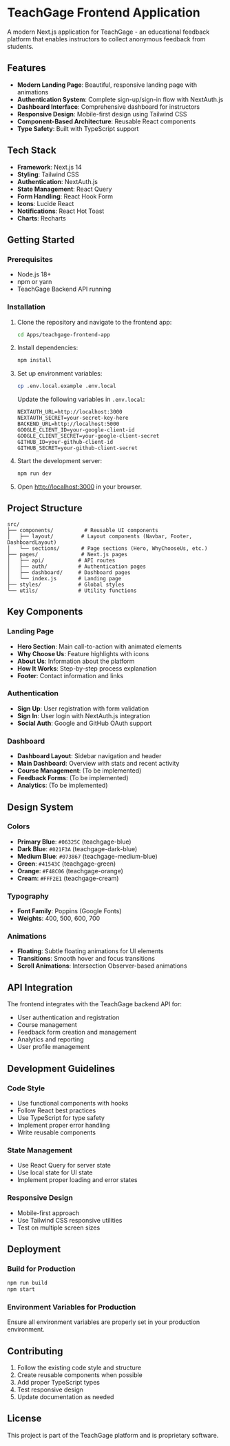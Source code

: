 # TeachGage Frontend Application

A modern Next.js application for TeachGage - an educational feedback platform that enables instructors to collect anonymous feedback from students.

## Features

- **Modern Landing Page**: Beautiful, responsive landing page with animations
- **Authentication System**: Complete sign-up/sign-in flow with NextAuth.js
- **Dashboard Interface**: Comprehensive dashboard for instructors
- **Responsive Design**: Mobile-first design using Tailwind CSS
- **Component-Based Architecture**: Reusable React components
- **Type Safety**: Built with TypeScript support

## Tech Stack

- **Framework**: Next.js 14
- **Styling**: Tailwind CSS
- **Authentication**: NextAuth.js
- **State Management**: React Query
- **Form Handling**: React Hook Form
- **Icons**: Lucide React
- **Notifications**: React Hot Toast
- **Charts**: Recharts

## Getting Started

### Prerequisites

- Node.js 18+ 
- npm or yarn
- TeachGage Backend API running

### Installation

1. Clone the repository and navigate to the frontend app:
   ```bash
   cd Apps/teachgage-frontend-app
   ```

2. Install dependencies:
   ```bash
   npm install
   ```

3. Set up environment variables:
   ```bash
   cp .env.local.example .env.local
   ```
   
   Update the following variables in `.env.local`:
   ```
   NEXTAUTH_URL=http://localhost:3000
   NEXTAUTH_SECRET=your-secret-key-here
   BACKEND_URL=http://localhost:5000
   GOOGLE_CLIENT_ID=your-google-client-id
   GOOGLE_CLIENT_SECRET=your-google-client-secret
   GITHUB_ID=your-github-client-id
   GITHUB_SECRET=your-github-client-secret
   ```

4. Start the development server:
   ```bash
   npm run dev
   ```

5. Open [http://localhost:3000](http://localhost:3000) in your browser.

## Project Structure

```
src/
├── components/          # Reusable UI components
│   ├── layout/         # Layout components (Navbar, Footer, DashboardLayout)
│   └── sections/       # Page sections (Hero, WhyChooseUs, etc.)
├── pages/              # Next.js pages
│   ├── api/           # API routes
│   ├── auth/          # Authentication pages
│   ├── dashboard/     # Dashboard pages
│   └── index.js       # Landing page
├── styles/            # Global styles
└── utils/             # Utility functions
```

## Key Components

### Landing Page
- **Hero Section**: Main call-to-action with animated elements
- **Why Choose Us**: Feature highlights with icons
- **About Us**: Information about the platform
- **How It Works**: Step-by-step process explanation
- **Footer**: Contact information and links

### Authentication
- **Sign Up**: User registration with form validation
- **Sign In**: User login with NextAuth.js integration
- **Social Auth**: Google and GitHub OAuth support

### Dashboard
- **Dashboard Layout**: Sidebar navigation and header
- **Main Dashboard**: Overview with stats and recent activity
- **Course Management**: (To be implemented)
- **Feedback Forms**: (To be implemented)
- **Analytics**: (To be implemented)

## Design System

### Colors
- **Primary Blue**: `#06325C` (teachgage-blue)
- **Dark Blue**: `#021F3A` (teachgage-dark-blue)
- **Medium Blue**: `#073867` (teachgage-medium-blue)
- **Green**: `#41543C` (teachgage-green)
- **Orange**: `#F48C06` (teachgage-orange)
- **Cream**: `#FFF2E1` (teachgage-cream)

### Typography
- **Font Family**: Poppins (Google Fonts)
- **Weights**: 400, 500, 600, 700

### Animations
- **Floating**: Subtle floating animations for UI elements
- **Transitions**: Smooth hover and focus transitions
- **Scroll Animations**: Intersection Observer-based animations

## API Integration

The frontend integrates with the TeachGage backend API for:
- User authentication and registration
- Course management
- Feedback form creation and management
- Analytics and reporting
- User profile management

## Development Guidelines

### Code Style
- Use functional components with hooks
- Follow React best practices
- Use TypeScript for type safety
- Implement proper error handling
- Write reusable components

### State Management
- Use React Query for server state
- Use local state for UI state
- Implement proper loading and error states

### Responsive Design
- Mobile-first approach
- Use Tailwind CSS responsive utilities
- Test on multiple screen sizes

## Deployment

### Build for Production
```bash
npm run build
npm start
```

### Environment Variables for Production
Ensure all environment variables are properly set in your production environment.

## Contributing

1. Follow the existing code style and structure
2. Create reusable components when possible
3. Add proper TypeScript types
4. Test responsive design
5. Update documentation as needed

## License

This project is part of the TeachGage platform and is proprietary software.
